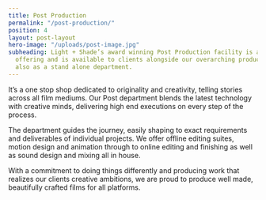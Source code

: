 ```yaml
---
title: Post Production
permalink: "/post-production/"
position: 4
layout: post-layout
hero-image: "/uploads/post-image.jpg"
subheading: Light + Shade’s award winning Post Production facility is an all encompassing
  offering and is available to clients alongside our overarching production pipeline,
  also as a stand alone department.
---
```


It’s a one stop shop dedicated to originality and creativity, telling stories across all film mediums. Our Post department
blends the latest technology with creative minds, delivering high end executions on every step of the process.

The department guides the journey, easily shaping to exact requirements and deliverables of individual projects. We
offer offline editing suites, motion design and animation through to online editing and finishing as well as sound design
and mixing all in house.

With a commitment to doing things differently and producing work that realizes our clients creative ambitions, we are
proud to produce well made, beautifully crafted films for all platforms.